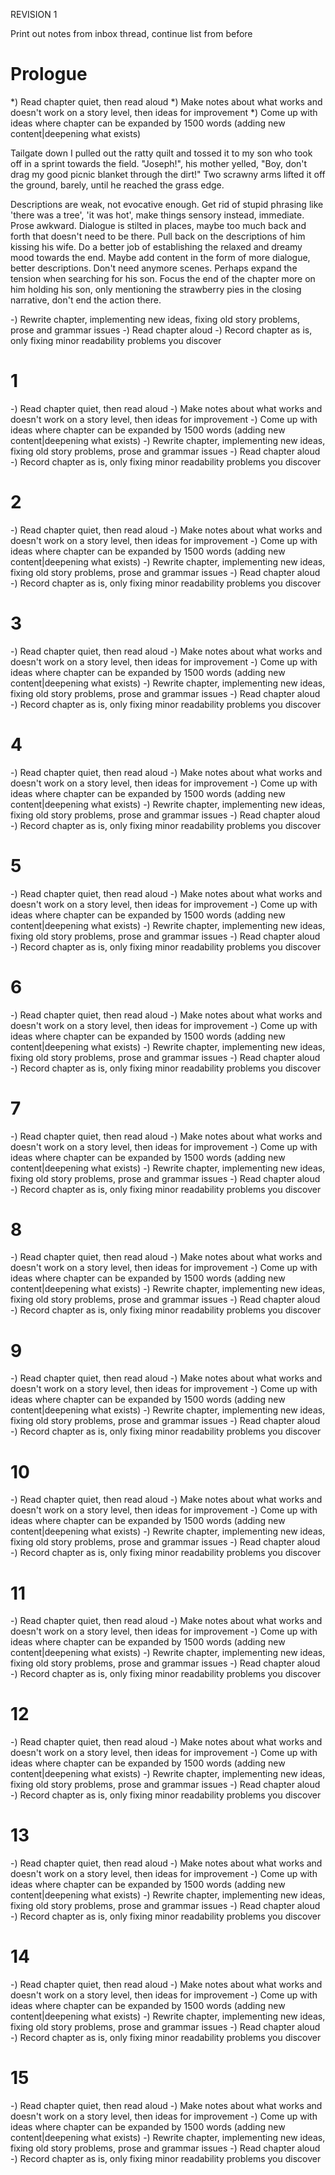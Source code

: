 REVISION 1

Print out notes from inbox thread, continue list from before


Prologue
========================================
*) Read chapter quiet, then read aloud
*) Make notes about what works and doesn't work on a story level, then ideas for improvement
*) Come up with ideas where chapter can be expanded by 1500 words (adding new content|deepening what exists)

  Tailgate down I pulled out the ratty quilt and tossed it to my son who took off in a sprint towards the field.
  "Joseph!", his mother yelled, "Boy, don't drag my good picnic blanket through the dirt!"
  Two scrawny arms lifted it off the ground, barely, until he reached the grass edge.
  
  Descriptions are weak, not evocative enough. Get rid of stupid phrasing like 'there was a tree', 'it was hot', make 
  things sensory instead, immediate. Prose awkward. Dialogue is stilted in places, maybe too much back and forth that 
  doesn't need to be there. Pull back on the descriptions of him kissing his wife. 
  Do a better job of establishing the relaxed and dreamy mood towards the end. Maybe add content in the 
  form of more dialogue, better descriptions. Don't need anymore scenes. Perhaps expand the tension 
  when searching for his son. Focus the end of the chapter more on him holding his son, only mentioning the 
  strawberry pies in the closing narrative, don't end the action there.

-) Rewrite chapter, implementing new ideas, fixing old story problems, prose and grammar issues
-) Read chapter aloud
-) Record chapter as is, only fixing minor readability problems you discover

1
========================================
-) Read chapter quiet, then read aloud
-) Make notes about what works and doesn't work on a story level, then ideas for improvement
-) Come up with ideas where chapter can be expanded by 1500 words (adding new content|deepening what exists)
-) Rewrite chapter, implementing new ideas, fixing old story problems, prose and grammar issues
-) Read chapter aloud
-) Record chapter as is, only fixing minor readability problems you discover

2
========================================
-) Read chapter quiet, then read aloud
-) Make notes about what works and doesn't work on a story level, then ideas for improvement
-) Come up with ideas where chapter can be expanded by 1500 words (adding new content|deepening what exists)
-) Rewrite chapter, implementing new ideas, fixing old story problems, prose and grammar issues
-) Read chapter aloud
-) Record chapter as is, only fixing minor readability problems you discover

3
========================================
-) Read chapter quiet, then read aloud
-) Make notes about what works and doesn't work on a story level, then ideas for improvement
-) Come up with ideas where chapter can be expanded by 1500 words (adding new content|deepening what exists)
-) Rewrite chapter, implementing new ideas, fixing old story problems, prose and grammar issues
-) Read chapter aloud
-) Record chapter as is, only fixing minor readability problems you discover

4
========================================
-) Read chapter quiet, then read aloud
-) Make notes about what works and doesn't work on a story level, then ideas for improvement
-) Come up with ideas where chapter can be expanded by 1500 words (adding new content|deepening what exists)
-) Rewrite chapter, implementing new ideas, fixing old story problems, prose and grammar issues
-) Read chapter aloud
-) Record chapter as is, only fixing minor readability problems you discover

5
========================================
-) Read chapter quiet, then read aloud
-) Make notes about what works and doesn't work on a story level, then ideas for improvement
-) Come up with ideas where chapter can be expanded by 1500 words (adding new content|deepening what exists)
-) Rewrite chapter, implementing new ideas, fixing old story problems, prose and grammar issues
-) Read chapter aloud
-) Record chapter as is, only fixing minor readability problems you discover

6
========================================
-) Read chapter quiet, then read aloud
-) Make notes about what works and doesn't work on a story level, then ideas for improvement
-) Come up with ideas where chapter can be expanded by 1500 words (adding new content|deepening what exists)
-) Rewrite chapter, implementing new ideas, fixing old story problems, prose and grammar issues
-) Read chapter aloud
-) Record chapter as is, only fixing minor readability problems you discover

 7
========================================
-) Read chapter quiet, then read aloud
-) Make notes about what works and doesn't work on a story level, then ideas for improvement
-) Come up with ideas where chapter can be expanded by 1500 words (adding new content|deepening what exists)
-) Rewrite chapter, implementing new ideas, fixing old story problems, prose and grammar issues
-) Read chapter aloud
-) Record chapter as is, only fixing minor readability problems you discover

8
========================================
-) Read chapter quiet, then read aloud
-) Make notes about what works and doesn't work on a story level, then ideas for improvement
-) Come up with ideas where chapter can be expanded by 1500 words (adding new content|deepening what exists)
-) Rewrite chapter, implementing new ideas, fixing old story problems, prose and grammar issues
-) Read chapter aloud
-) Record chapter as is, only fixing minor readability problems you discover

9
========================================
-) Read chapter quiet, then read aloud
-) Make notes about what works and doesn't work on a story level, then ideas for improvement
-) Come up with ideas where chapter can be expanded by 1500 words (adding new content|deepening what exists)
-) Rewrite chapter, implementing new ideas, fixing old story problems, prose and grammar issues
-) Read chapter aloud
-) Record chapter as is, only fixing minor readability problems you discover

10
========================================
-) Read chapter quiet, then read aloud
-) Make notes about what works and doesn't work on a story level, then ideas for improvement
-) Come up with ideas where chapter can be expanded by 1500 words (adding new content|deepening what exists)
-) Rewrite chapter, implementing new ideas, fixing old story problems, prose and grammar issues
-) Read chapter aloud
-) Record chapter as is, only fixing minor readability problems you discover

11
========================================
-) Read chapter quiet, then read aloud
-) Make notes about what works and doesn't work on a story level, then ideas for improvement
-) Come up with ideas where chapter can be expanded by 1500 words (adding new content|deepening what exists)
-) Rewrite chapter, implementing new ideas, fixing old story problems, prose and grammar issues
-) Read chapter aloud
-) Record chapter as is, only fixing minor readability problems you discover

12
========================================
-) Read chapter quiet, then read aloud
-) Make notes about what works and doesn't work on a story level, then ideas for improvement
-) Come up with ideas where chapter can be expanded by 1500 words (adding new content|deepening what exists)
-) Rewrite chapter, implementing new ideas, fixing old story problems, prose and grammar issues
-) Read chapter aloud
-) Record chapter as is, only fixing minor readability problems you discover

13
========================================
-) Read chapter quiet, then read aloud
-) Make notes about what works and doesn't work on a story level, then ideas for improvement
-) Come up with ideas where chapter can be expanded by 1500 words (adding new content|deepening what exists)
-) Rewrite chapter, implementing new ideas, fixing old story problems, prose and grammar issues
-) Read chapter aloud
-) Record chapter as is, only fixing minor readability problems you discover

14
========================================
-) Read chapter quiet, then read aloud
-) Make notes about what works and doesn't work on a story level, then ideas for improvement
-) Come up with ideas where chapter can be expanded by 1500 words (adding new content|deepening what exists)
-) Rewrite chapter, implementing new ideas, fixing old story problems, prose and grammar issues
-) Read chapter aloud
-) Record chapter as is, only fixing minor readability problems you discover

15
========================================
-) Read chapter quiet, then read aloud
-) Make notes about what works and doesn't work on a story level, then ideas for improvement
-) Come up with ideas where chapter can be expanded by 1500 words (adding new content|deepening what exists)
-) Rewrite chapter, implementing new ideas, fixing old story problems, prose and grammar issues
-) Read chapter aloud
-) Record chapter as is, only fixing minor readability problems you discover